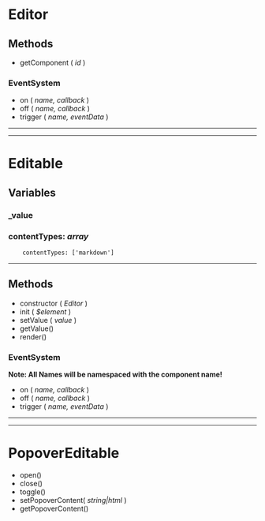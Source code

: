 # Editor

## Methods

- getComponent ( _id_ )

### EventSystem

- on ( _name, callback_ )
- off ( _name, callback_ )
- trigger ( _name, eventData_ )

---

---

# Editable

## Variables

### _value

### contentTypes: _array_  
```
	contentTypes: ['markdown']
```

---

## Methods

- constructor ( _Editor_ )
- init ( _$element_ )
- setValue ( _value_ )
- getValue()
- render()

### EventSystem

__Note: All Names will be namespaced with the component name!__

- on ( _name, callback_ )
- off ( _name, callback_ )
- trigger ( _name, eventData_ )

---

---

# PopoverEditable

- open()
- close()
- toggle()
- setPopoverContent( _string|html_ )
- getPopoverContent()